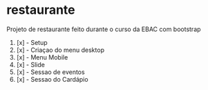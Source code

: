 # restaurante
Projeto de restaurante feito durante o curso da EBAC com bootstrap


1. [x] - Setup
1. [x] - Criaçao do menu desktop
1. [x] - Menu Mobile
1. [x] - Slide
1. [x] - Sessao de eventos
1. [x] - Sessao do Cardápio